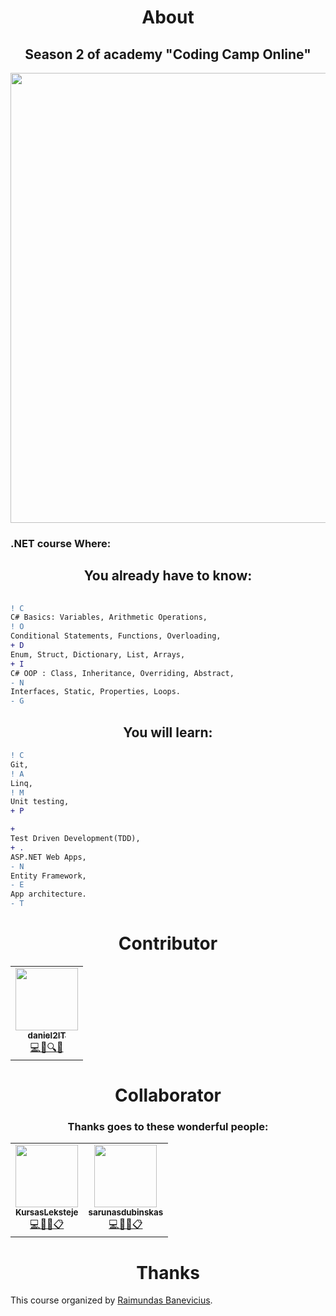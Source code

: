 <h1 align="center"> About </h1>
<h2 align="center">Season 2 of academy "Coding Camp Online"</h2>

<p align="center">
    <a data-flickr-embed="true" href="https://daniel2it.github.io/Demo_Portfolio/" title=""><img src="https://live.staticflickr.com/65535/50663803978_5c73ec36b4_c.jpg" height="720" width="600" alt=""></a>
</p>

### .NET course Where:

<h2 align="center"> You already have to know: </h2>

```diff
       
! C
C# Basics: Variables, Arithmetic Operations,                      
! O
Conditional Statements, Functions, Overloading,    
+ D
Enum, Struct, Dictionary, List, Arrays,                                     
+ I 
C# OOP : Class, Inheritance, Overriding, Abstract, 
- N
Interfaces, Static, Properties, Loops.                    
- G
```

<h2 align="center"> You will learn: </h2>

```diff
! C
Git,                    
! A
Linq,
! M
Unit testing,                            
+ P 

+ 
Test Driven Development(TDD),
+ .
ASP.NET Web Apps,    
- N
Entity Framework, 
- E
App architecture. 
- T
```

<h1 align="center"> Contributor </h1>

<table align="center">
    <tr>
      <td align="center"><a href="https://github.com/daniel2IT"><img src="https://avatars3.githubusercontent.com/u/50612327?s=460&u=1614a57bfccd4ca1ee28e5920200b3b0f9bf15df&v=4" width="100px;" alt=""/><br /><sub><b>daniel2IT</b></sub></a><br /><a href="#maintenance-dsabanin" title="Maintenance">💻💬🔍👀</a></td>
    </tr>
</table>

<h1 align="center"> Collaborator </h1>

<h3 align="center"> Thanks goes to these wonderful people: </h3>

<table  align="center">
    <tr>
      <td align="center"><a href="https://github.com/KursasLeksteje"><img src="https://avatars2.githubusercontent.com/u/1368173?s=460&v=4" width="100px;" alt=""/><br /><sub><b>KursasLeksteje</b></sub></a><br /><a href="#maintenance-dsabanin" title="Maintenance">💻📖💬📋</a></td>
     <td align="center"><a href="https://github.com/sarunasdubinskas"><img src="https://media-exp1.licdn.com/dms/image/C4D03AQH3fxVYJuxbAw/profile-displayphoto-shrink_400_400/0?e=1611792000&v=beta&t=zTkPU1pzw72WTand8dV_sOlIZG24Wb8nkolKSOD6G98" width="100px;" alt=""/><br /><sub><b>sarunasdubinskas</b></sub></a><br /><a href="#maintenance-dsabanin" title="Maintenance">💻📖💬📋</a></td>
    </tr>
</table>

<h1 align="center"> Thanks </h1>

This course organized by
[Raimundas Banevicius](#).
